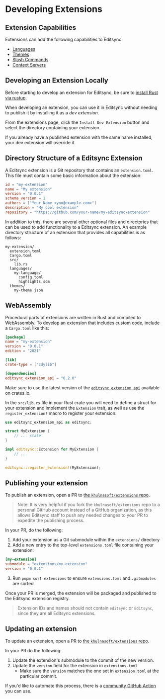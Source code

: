 # Developing Extensions

## Extension Capabilities

Extensions can add the following capabilities to Editsync:

- [Languages](./languages.md)
- [Themes](./themes.md)
- [Slash Commands](./slash-commands.md)
- [Context Servers](./context-servers.md)

## Developing an Extension Locally

Before starting to develop an extension for Editsync, be sure to [install Rust via rustup](https://www.rust-lang.org/tools/install).

When developing an extension, you can use it in Editsync without needing to publish it by installing it as a _dev extension_.

From the extensions page, click the `Install Dev Extension` button and select the directory containing your extension.

If you already have a published extension with the same name installed, your dev extension will override it.

## Directory Structure of a Editsync Extension

A Editsync extension is a Git repository that contains an `extension.toml`. This file must contain some
basic information about the extension:

```toml
id = "my-extension"
name = "My extension"
version = "0.0.1"
schema_version = 1
authors = ["Your Name <you@example.com>"]
description = "My cool extension"
repository = "https://github.com/your-name/my-editsync-extension"
```

In addition to this, there are several other optional files and directories that can be used to add functionality to a Editsync extension. An example directory structure of an extension that provides all capabilities is as follows:

```
my-extension/
  extension.toml
  Cargo.toml
  src/
    lib.rs
  languages/
    my-language/
      config.toml
      highlights.scm
  themes/
    my-theme.json
```

## WebAssembly

Procedural parts of extensions are written in Rust and compiled to WebAssembly. To develop an extension that includes custom code, include a `Cargo.toml` like this:

```toml
[package]
name = "my-extension"
version = "0.0.1"
edition = "2021"

[lib]
crate-type = ["cdylib"]

[dependencies]
editsync_extension_api = "0.2.0"
```

Make sure to use the latest version of the [`editsync_extension_api`](https://crates.io/crates/editsync_extension_api) available on crates.io.

In the `src/lib.rs` file in your Rust crate you will need to define a struct for your extension and implement the `Extension` trait, as well as use the `register_extension!` macro to register your extension:

```rs
use editsync_extension_api as editsync;

struct MyExtension {
    // ... state
}

impl editsync::Extension for MyExtension {
    // ...
}

editsync::register_extension!(MyExtension);
```

## Publishing your extension

To publish an extension, open a PR to [the `khulnasoft/extensions` repo](https://github.com/khulnasoft/extensions).

> Note: It is very helpful if you fork the `khulnasoft/extensions` repo to a personal GitHub account instead of a GitHub organization, as this allows Editsync staff to push any needed changes to your PR to expedite the publishing process.

In your PR, do the following:

1. Add your extension as a Git submodule within the `extensions/` directory
2. Add a new entry to the top-level `extensions.toml` file containing your extension:

```toml
[my-extension]
submodule = "extensions/my-extension"
version = "0.0.1"
```

3. Run `pnpm sort-extensions` to ensure `extensions.toml` and `.gitmodules` are sorted

Once your PR is merged, the extension will be packaged and published to the Editsync extension registry.

> Extension IDs and names should not contain `editsync` or `Editsync`, since they are all Editsync extensions.

## Updating an extension

To update an extension, open a PR to [the `khulnasoft/extensions` repo](https://github.com/khulnasoft/extensions).

In your PR do the following:

1. Update the extension's submodule to the commit of the new version.
2. Update the `version` field for the extension in `extensions.toml`
   - Make sure the `version` matches the one set in `extension.toml` at the particular commit.

If you'd like to automate this process, there is a [community GitHub Action](https://github.com/huacnlee/editsync-extension-action) you can use.
